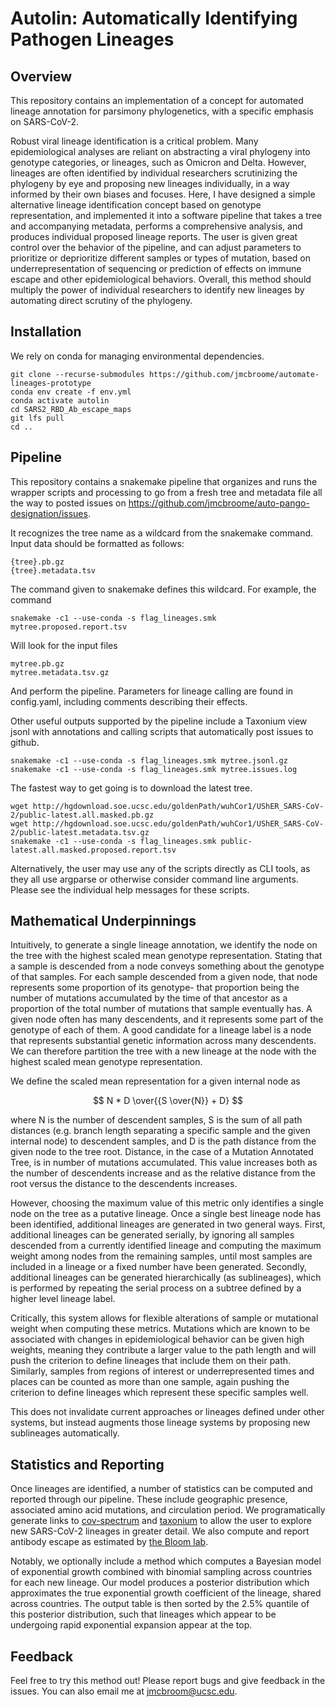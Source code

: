 # Autolin: Automatically Identifying Pathogen Lineages

## Overview

This repository contains an implementation of a concept for automated lineage annotation for parsimony phylogenetics, with a specific
emphasis on SARS-CoV-2. 

Robust viral lineage identification is a critical problem. Many epidemiological analyses are reliant on abstracting a viral phylogeny
into genotype categories, or lineages, such as Omicron and Delta. However, lineages are often identified by individual researchers scrutinizing the phylogeny by eye and proposing new lineages individually, in a way informed by their own biases and focuses. Here, I have designed a simple alternative lineage identification concept based on genotype representation, and implemented it into a software pipeline that takes a tree and accompanying metadata, performs a comprehensive analysis, and produces individual proposed lineage reports. The user is given great control over the behavior of the pipeline, and can adjust parameters to prioritize or deprioritize different samples or types of mutation, based on underrepresentation of sequencing or prediction of effects on immune escape and other epidemiological behaviors. Overall, this method should multiply the power of individual researchers to identify new lineages by automating direct scrutiny of the phylogeny.

## Installation

We rely on conda for managing environmental dependencies.

```
git clone --recurse-submodules https://github.com/jmcbroome/automate-lineages-prototype
conda env create -f env.yml
conda activate autolin
cd SARS2_RBD_Ab_escape_maps
git lfs pull
cd ..
```

## Pipeline

This repository contains a snakemake pipeline that organizes and runs the wrapper scripts and processing to go from a fresh tree and metadata file all the way to posted issues on https://github.com/jmcbroome/auto-pango-designation/issues.

It recognizes the tree name as a wildcard from the snakemake command. Input data should be formatted as follows:
```
{tree}.pb.gz
{tree}.metadata.tsv
```
The command given to snakemake defines this wildcard. For example, the command 

```
snakemake -c1 --use-conda -s flag_lineages.smk mytree.proposed.report.tsv
```

Will look for the input files

```
mytree.pb.gz
mytree.metadata.tsv.gz
```

And perform the pipeline. Parameters for lineage calling are found in config.yaml, including comments describing their effects.

Other useful outputs supported by the pipeline include a Taxonium view jsonl with annotations and calling scripts that automatically post issues to github.

```
snakemake -c1 --use-conda -s flag_lineages.smk mytree.jsonl.gz
snakemake -c1 --use-conda -s flag_lineages.smk mytree.issues.log
```

The fastest way to get going is to download the latest tree.

```
wget http://hgdownload.soe.ucsc.edu/goldenPath/wuhCor1/UShER_SARS-CoV-2/public-latest.all.masked.pb.gz
wget http://hgdownload.soe.ucsc.edu/goldenPath/wuhCor1/UShER_SARS-CoV-2/public-latest.metadata.tsv.gz
snakemake -c1 --use-conda -s flag_lineages.smk public-latest.all.masked.proposed.report.tsv
```

Alternatively, the user may use any of the scripts directly as CLI tools, as they all use argparse or otherwise consider command line arguments. Please see the individual help messages for these scripts.

## Mathematical Underpinnings

Intuitively, to generate a single lineage annotation, we identify
the node on the tree with the highest scaled mean genotype representation. Stating that a sample is descended from a node conveys something about the genotype of that samples. For each sample descended from a given node, that node
represents some proportion of its genotype- that proportion being the number of mutations accumulated by the time of that ancestor as a 
proportion of the total number of mutations that sample eventually has. A given node often has many descendents, and it represents some
part of the genotype of each of them. A good candidate for a lineage label is a node that represents substantial genetic information across many descendents. We can therefore partition the tree with a new lineage at the node with the highest scaled mean genotype representation.

We define the scaled mean representation for a given internal node as 

$$
N * D \over{{S \over{N}} + D}
$$

where N is the number of descendent samples, S is the sum of all path distances (e.g. branch length separating a specific sample and the given internal node) to descendent samples, and D is the path distance from the given node to the tree root. Distance, in the case of a Mutation Annotated Tree, is in number of mutations accumulated. This value increases both as the number of descendents increase and as the relative distance from the root versus the distance to the descendents increases. 

However, choosing the maximum value of this metric only identifies a single node on the tree as a putative lineage. Once a single best lineage node has been identified, additional lineages are generated in two general ways. First, additional lineages 
can be generated serially, by ignoring all samples descended from a currently identified lineage and computing the maximum weight among 
nodes from the remaining samples, until most samples are included in a lineage or a fixed number have been generated. Secondly, additional
lineages can be generated hierarchically (as sublineages), which is performed by repeating the serial process on a subtree defined by 
a higher level lineage label. 

Critically, this system allows for flexible alterations of sample or mutational weight when computing these metrics. Mutations which are known to be associated with changes in epidemiological behavior can be given high weights, meaning they contribute a larger value to the path length and will push the criterion to define lineages that include them on their path. Similarly, samples from regions of interest or underrepresented times and places can be counted as more than one sample, again pushing the criterion to define lineages which represent these specific samples well.

This does not invalidate current approaches or lineages defined under other systems, but instead augments those lineage systems
by proposing new sublineages automatically. 

## Statistics and Reporting

Once lineages are identified, a number of statistics can be computed and reported through our pipeline. These include geographic presence, associated amino acid mutations, and circulation period. We programatically generate links to [cov-spectrum](https://cov-spectrum.org/explore/World/AllSamples/Past6M) and [taxonium](https://taxonium.org/) to allow the user to explore new SARS-CoV-2 lineages in greater detail. We also compute and report antibody escape as estimated by [the Bloom lab](https://jbloomlab.github.io/SARS2_RBD_Ab_escape_maps/escape-calc/).

Notably, we optionally include a method which computes a Bayesian model of exponential growth combined with binomial sampling across countries for each new lineage. Our model produces a posterior distribution which approximates the true exponential growth coefficient of the lineage, shared across countries. The output table is then sorted by the 2.5% quantile of this posterior distribution, such that lineages which appear to be undergoing rapid exponential expansion appear at the top. 

## Feedback

Feel free to try this method out! Please report bugs and give feedback in the issues. You can also email me at jmcbroom@ucsc.edu.
